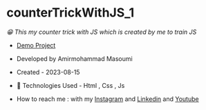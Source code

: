 # counterTrickWithJS_1
*😁 This my counter trick with JS which is created by me to train JS*
- [Demo Project](https://masoomi1396.github.io/counterTrickWithJS_1/)
- Developed by Amirmohammad Masoumi
- Created - 2023-08-15
- 🤖 Technologies Used - Html , Css , Js

- How to reach me : with my
[Instagram](https://www.instagram.com/masoomi1402) and
[Linkedin](https://www.linkedin.com/in/masoumi1402) and
[Youtube](https://www.youtube.com/@masoomi1402)

